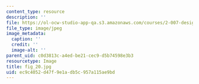 ```yaml
---
content_type: resource
description: ''
file: https://ol-ocw-studio-app-qa.s3.amazonaws.com/courses/2-007-design-and-manufacturing-i-spring-2009/ec9c4052d47f9e1adb5c957a115ae9bd_fig_20.jpg
file_type: image/jpeg
image_metadata:
  caption: ''
  credit: ''
  image-alt: ''
parent_uid: c0d3813c-a4ed-be21-cec9-d5b74598e3b3
resourcetype: Image
title: fig_20.jpg
uid: ec9c4052-d47f-9e1a-db5c-957a115ae9bd
---
```

